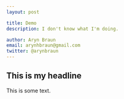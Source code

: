 ```yaml
---
layout: post

title: Demo
description: I don't know what I'm doing.

author: Aryn Braun
email: arynhbraun@gmail.com
twitter: @arynbraun
---
```


## This is my headline

This is some text. 
